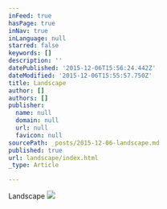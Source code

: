 ```yaml
---
inFeed: true
hasPage: true
inNav: true
inLanguage: null
starred: false
keywords: []
description: ''
datePublished: '2015-12-06T15:56:24.442Z'
dateModified: '2015-12-06T15:55:57.750Z'
title: Landscape
author: []
authors: []
publisher:
  name: null
  domain: null
  url: null
  favicon: null
sourcePath: _posts/2015-12-06-landscape.md
published: true
url: landscape/index.html
_type: Article

---
```

Landscape
![](https://the-grid-user-content.s3-us-west-2.amazonaws.com/7b6da8d9-7468-4e20-b6b7-32f42c90c43c.jpg)